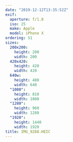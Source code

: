 ```yaml
---
date: "2019-12-12T13:35:52Z"
exif:
  aperture: f/1.8
  iso: 25
  make: Apple
  model: iPhone X
ordering: 51
sizes:
  200x200:
    height: 200
    width: 200
  420x420:
    height: 420
    width: 420
  640w:
    height: 480
    width: 640
  "1080":
    height: 810
    width: 1080
  "1280":
    height: 960
    width: 1280
  "1920":
    height: 1440
    width: 1920
title: IMG_9288.HEIC
---
```

